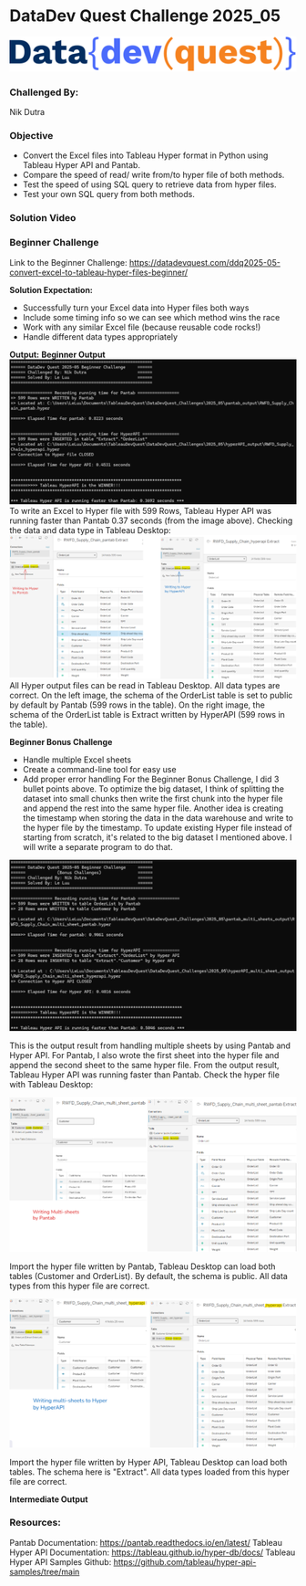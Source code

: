 # DataDev Quest Challenge 2025_05

![image](https://github.com/le-luu/DataDevQuest_2025_03/blob/main/img/logo.svg)

### Challenged By: 
Nik Dutra

### Objective
- Convert the Excel files into Tableau Hyper format in Python using Tableau Hyper API and Pantab. 
- Compare the speed of read/ write from/to hyper file of both methods. 
- Test the speed of using SQL query to retrieve data from hyper files.
- Test your own SQL query from both methods.

### Solution Video


### Beginner Challenge
Link to the Beginner Challenge: https://datadevquest.com/ddq2025-05-convert-excel-to-tableau-hyper-files-beginner/

**Solution Expectation:**
- Successfully turn your Excel data into Hyper files both ways
- Include some timing info so we can see which method wins the race
- Work with any similar Excel file (because reusable code rocks!)
- Handle different data types appropriately

**Output:**
**Beginner Output**
![image](https://github.com/le-luu/DataDevQuest_2025_05/blob/main/img/DDQ_202505_Beginner.png)
To write an Excel to Hyper file with 599 Rows, Tableau Hyper API was running faster than Pantab 0.37 seconds (from the image above).
Checking the data and data type in Tableau Desktop:
![image](https://github.com/le-luu/DataDevQuest_2025_05/blob/main/img/Test_result_Tableau_Beginner.png)
All Hyper output files can be read in Tableau Desktop. All data types are correct. On the left image, the schema of the OrderList table is set to public by default by Pantab (599 rows in the table). On the right image, the schema of the OrderList table is Extract written by HyperAPI (599 rows in the table).

**Beginner Bonus Challenge**
- Handle multiple Excel sheets 
- Create a command-line tool for easy use 
- Add proper error handling 
For the Beginner Bonus Challenge, I did 3 bullet points above. To optimize the big dataset, I think of splitting the dataset into small chunks then write the first chunk into the hyper file and append the rest into the same hyper file. Another idea is creating the timestamp when storing the data in the data warehouse and write to the hyper file by the timestamp.
To update existing Hyper file instead of starting from scratch, it's related to the big dataset I mentioned above. I will write a separate program to do that.

![image](https://github.com/le-luu/DataDevQuest_2025_05/blob/main/img/DDQ_202505_Beginner_Bonus.png)

This is the output result from handling multiple sheets by using Pantab and Hyper API. For Pantab, I also wrote the first sheet into the hyper file and append the second sheet to the same hyper file. From the output result, Tableau Hyper API was running faster than Pantab.
Check the hyper file with Tableau Desktop:

![image](https://github.com/le-luu/DataDevQuest_2025_05/blob/main/img/Test_Result_Tableau_Beginner_Bonus_Pantab.png)

Import the hyper file written by Pantab, Tableau Desktop can load both tables (Customer and OrderList). By default, the schema is public. All data types from this hyper file are correct.

![image](https://github.com/le-luu/DataDevQuest_2025_05/blob/main/img/Test_result_Tableau_Beginner_Bonus.png)

Import the hyper file written by Hyper API, Tableau Desktop can load both tables. The schema here is "Extract". All data types loaded from this hyper file are correct.

**Intermediate Output**
### Resources:
Pantab Documentation: https://pantab.readthedocs.io/en/latest/
Tableau Hyper API Documentation: https://tableau.github.io/hyper-db/docs/
Tableau Hyper API Samples Github: https://github.com/tableau/hyper-api-samples/tree/main
